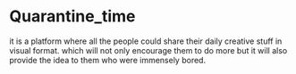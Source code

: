 # Quarantine_time
it is a platform where all the people could share their daily creative stuff in visual format. which will not only encourage them to do more but it will also provide the idea to them who were immensely bored.
                                
